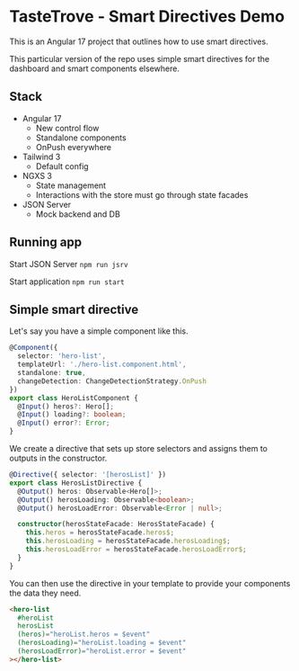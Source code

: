 # TasteTrove - Smart Directives Demo

This is an Angular 17 project that outlines how to use smart directives.

This particular version of the repo uses simple smart directives for the dashboard and smart components elsewhere.

## Stack

- Angular 17
  - New control flow
  - Standalone components
  - OnPush everywhere
- Tailwind 3
  - Default config
- NGXS 3
  - State management
  - Interactions with the store must go through state facades
- JSON Server
  - Mock backend and DB

## Running app

Start JSON Server `npm run jsrv`

Start application `npm run start`

## Simple smart directive

Let's say you have a simple component like this.
```Typescript
@Component({
  selector: 'hero-list',
  templateUrl: './hero-list.component.html',
  standalone: true,
  changeDetection: ChangeDetectionStrategy.OnPush
})
export class HeroListComponent {
  @Input() heros?: Hero[];
  @Input() loading?: boolean;
  @Input() error?: Error;
}
```

We create a directive that sets up store selectors and assigns them to outputs in the constructor.
```Typescript
@Directive({ selector: '[herosList]' })
export class HerosListDirective {
  @Output() heros: Observable<Hero[]>;
  @Output() herosLoading: Observable<boolean>;
  @Output() herosLoadError: Observable<Error | null>;

  constructor(herosStateFacade: HerosStateFacade) {
    this.heros = herosStateFacade.heros$;
    this.herosLoading = herosStateFacade.herosLoading$;
    this.herosLoadError = herosStateFacade.herosLoadError$;
  }
}
```

You can then use the directive in your template to provide your components the data they need.
```html
<hero-list
  #heroList
  herosList
  (heros)="heroList.heros = $event"
  (herosLoading)="heroList.loading = $event"
  (herosLoadError)="heroList.error = $event"
></hero-list>
```
